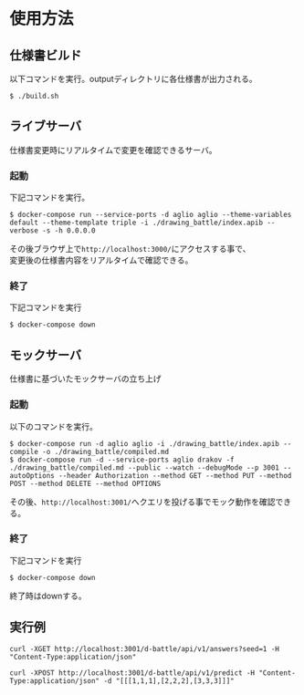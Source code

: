 # 使用方法
## 仕様書ビルド

以下コマンドを実行。outputディレクトリに各仕様書が出力される。
```
$ ./build.sh
```

## ライブサーバ
仕様書変更時にリアルタイムで変更を確認できるサーバ。

### 起動
下記コマンドを実行。
```
$ docker-compose run --service-ports -d aglio aglio --theme-variables default --theme-template triple -i ./drawing_battle/index.apib --verbose -s -h 0.0.0.0
```
その後ブラウザ上で`http://localhost:3000/`にアクセスする事で、<br>
変更後の仕様書内容をリアルタイムで確認できる。

### 終了
下記コマンドを実行
```
$ docker-compose down
```

## モックサーバ
仕様書に基づいたモックサーバの立ち上げ

### 起動
以下のコマンドを実行。
```
$ docker-compose run -d aglio aglio -i ./drawing_battle/index.apib --compile -o ./drawing_battle/compiled.md
$ docker-compose run -d --service-ports aglio drakov -f ./drawing_battle/compiled.md --public --watch --debugMode --p 3001 --autoOptions --header Authorization --method GET --method PUT --method POST --method DELETE --method OPTIONS
```
その後、`http://localhost:3001/`へクエリを投げる事でモック動作を確認できる。

### 終了
下記コマンドを実行
```
$ docker-compose down
```
終了時はdownする。

## 実行例
```
curl -XGET http://localhost:3001/d-battle/api/v1/answers?seed=1 -H "Content-Type:application/json"
```

```
curl -XPOST http://localhost:3001/d-battle/api/v1/predict -H "Content-Type:application/json" -d "[[[1,1,1],[2,2,2],[3,3,3]]]" 
```
